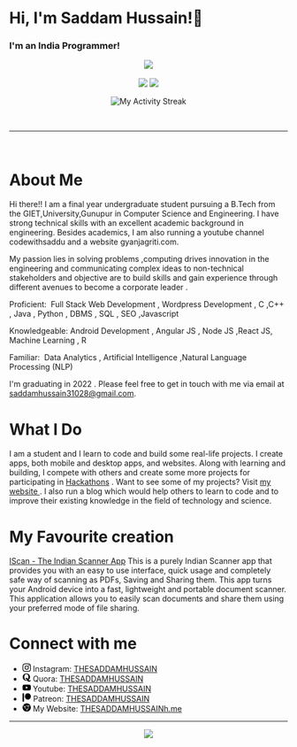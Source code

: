 
# Hi, I'm Saddam Hussain!👋
### I'm an India Programmer!



<p align="center"><img src="https://github-profile-trophy.vercel.app/?username=THESADDAMHUSSAIN&theme=monokai" /> </p>

<p align="center">
<img height=150 src="https://github-readme-stats.vercel.app/api?username=THESADDAMHUSSAIN&count_private=true&include_all_commits=true&theme=radical&show_icons=true" />
<img height=150 src="https://github-readme-stats.vercel.app/api/top-langs/?username=THESADDAMHUSSAIN&layout=compact&theme=radical&langs_count=10" />
</p>
<p align="center">
<img alt="My Activity Streak" src="http://github-readme-streak-stats.herokuapp.com/?user=THESADDAMHUSSAIN&theme=onedark"/>
</p>
<br />

<hr /><br />
<h1>About Me</h1>
<p>Hi there!!
I am a final year undergraduate student pursuing a B.Tech from the GIET,University,Gunupur in Computer Science and Engineering. I have strong technical skills with an excellent academic background in engineering. Besides academics, I am also running a youtube channel codewithsaddu and a website gyanjagriti.com.

My passion lies in solving problems ,computing drives innovation in the engineering and communicating complex ideas to non-technical stakeholders and objective are to build skills and gain experience through different avenues to become a corporate leader .

Proficient: ​ Full Stack Web Development , Wordpress Development , C ,C++ , Java , Python , DBMS , SQL , SEO ,Javascript

Knowledgeable: ​Android Development , Angular JS , Node JS ,React JS, Machine Learning , R

Familiar: ​ Data Analytics , Artificial Intelligence ,Natural Language Processing (NLP) 

I'm graduating in 2022 . Please feel free to get in touch with me via email at saddamhussain31028@gmail.com.</p>
<h1>What I Do</h1>
<p>I am a student and I learn to code and build some real-life projects. I create apps, both mobile and desktop apps, and websites. Along with learning and building, I compete with others and create some more projects for participating in <a href="https://github.com/THESADDAMHUSSAIN/HackList">Hackathons</a> . Want to see some of my projects? Visit <a href="http://www.THESADDAMHUSSAIN"> my website </a> . I also run a blog which would help others to learn to code and to improve their existing knowledge in the field of technology and science.</p>
<h1> My Favourite creation </h1>
<p><a href="THESADDAMHUSSAIN">IScan - The Indian Scanner App</a> This is a purely Indian Scanner app that provides you with an easy to use interface, quick usage and completely safe way of scanning as PDFs, Saving and Sharing them. This app turns your Android device into a fast, lightweight and portable document scanner. This application allows you to easily scan documents and share them using your preferred mode of file sharing.</p>
<h1>Connect with me</h1>
<ul>
<li><img src="https://raw.githubusercontent.com/THESADDAMHUSSAIN/THESADDAMHUSSAIN/master/icons/instagram.svg" height=15> Instagram: <a href="https://www.instagram.com/THESADDAMHUSSAIN">THESADDAMHUSSAIN</a></li>
<li><img src="https://raw.githubusercontent.com/THESADDAMHUSSAIN/THESADDAMHUSSAIN/master/icons/quora.svg" height=15> Quora: <a href="https://www.quora.com/profile/THESADDAMHUSSAIN">THESADDAMHUSSAIN</a></li>
<li><img src="https://raw.githubusercontent.com/THESADDAMHUSSAIN/THESADDAMHUSSAIN/master/icons/youtube.svg" height=15> Youtube: <a href="https://www.youtube.com/channel/UTHESADDAMHUSSAIN">THESADDAMHUSSAIN</a></li>
<li><img src="https://raw.githubusercontent.com/THESADDAMHUSSAIN/THESADDAMHUSSAIN/master/icons/patreon.svg" height=15> Patreon: <a href="https://www.patreon.com/nalinangrish">THESADDAMHUSSAIN</a></li>
<li><img src="https://raw.githubusercontent.com/THESADDAMHUSSAIN/THESADDAMHUSSAIN/master/icons/website.svg" height=15> My Website: <a href="https://www.THESADDAMHUSSAIN.me">THESADDAMHUSSAINh.me</a></li>
</ul>
<hr>
<p align="center">
    <img src="https://img.shields.io/badge/THANKS%20FOR-VISITING%20❤%EF%B8%8F-informational?style=for-the-badge&logo=github"/>
</p>

